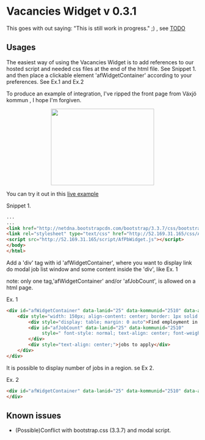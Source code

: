 # Vacancies Widget v 0.3.1

This goes with out saying: "This is still work in progress." ;) ,
see [TODO]( https://github.com/jobtechdev/vacancieswidget/blob/master/TODO.md)

Usages
------
The easiest way of using the Vacancies Widget is to add references to our hosted script and needed css files at the end of the html file. See Snippet 1.
and then place a clickable element 'afWidgetContainer' according to your preferences. See Ex.1 and Ex.2

To produce an example of integration, I've ripped the front page from Växjö kommun , I hope I'm forgiven.

<p align="center"><img src="http://52.169.31.165/kommun/vaxjo/images/vaxjo.png" width="270" height="200"></p>

You can try it out in this [live example](http://52.169.31.165/kommun/vaxjo/)

Snippet 1.
``` html
...
...
<link href="http://netdna.bootstrapcdn.com/bootstrap/3.3.7/css/bootstrap.min.css" rel="stylesheet">
<link rel="stylesheet" type="text/css" href="http://52.169.31.165/css/AfPbWidget.css">
<script src="http://52.169.31.165/script/AfPbWidget.js"></script>
</body>
</html>
```

Add a 'div' tag with id 'afWidgetContainer', where you want to display link do modal job list window and some content inside the 'div', like Ex. 1

note: only one tag,'afWidgetContainer' and/or 'afJobCount', is allowed on a html page.

Ex. 1
```html
<div id="afWidgetContainer" data-lanid="25" data-kommunid="2510" data-antalrader="10">
    <div style="width: 150px; align-content: center; border: 1px solid black; border-radius: 5px; background-color: #00B9EA">
        <div style="display: table; margin: 0 auto">Find employment in Jokkmokk</div>
        <div id="afJobCount" data-lanid="25" data-kommunid="2510"
             style=" font-style: normal; text-align: center; font-weight: 800;  color: white; background-color: #0044AB; ">
        </div>
        <div style="text-align: center;">jobs to apply</div>
    </div>
</div>
```


It is possible to display number of jobs in a region. se Ex 2.

Ex. 2
```html
<div id="afWidgetContainer" data-lanid="25" data-kommunid="2510" data-antalrader="10">
</div>
```


Known issues
------------
- (Possible)Conflict with bootstrap.css (3.3.7) and modal script.
